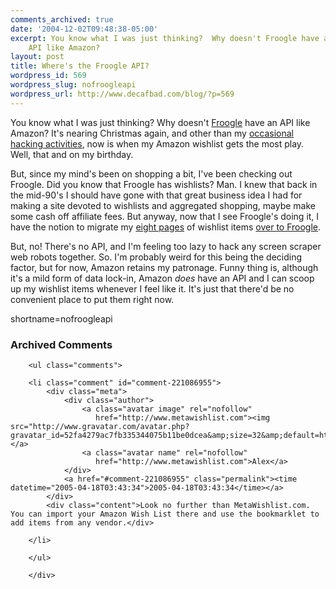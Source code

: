 ```yaml
---
comments_archived: true
date: '2004-12-02T09:48:38-05:00'
excerpt: You know what I was just thinking?  Why doesn't Froogle have an
    API like Amazon?
layout: post
title: Where's the Froogle API?
wordpress_id: 569
wordpress_slug: nofroogleapi
wordpress_url: http://www.decafbad.com/blog/?p=569
---
```

You know what I was just thinking?  Why doesn't [Froogle](http://froogle.google.com/) have an API like Amazon?  It's nearing Christmas again, and other than my [occasional hacking activities](http://www.decafbad.com/blog/2004/06/16/wishofthemonthclub1), now is when my Amazon wishlist gets the most play.  Well, that and on my birthday.

But, since my mind's been on shopping a bit, I've been checking out Froogle.  Did you know that Froogle has wishlists?  Man.  I knew that back in the mid-90's I should have gone with that great business idea I had for making a site devoted to wishlists and aggregated shopping, maybe make some cash off affiliate fees.  But anyway, now that I see Froogle's doing it, I have the notion to migrate my [eight pages](http://www.amazon.com/gp/registry/registry.html/103-2224698-6674213?%5Fencoding=UTF8&#38;id=1QWYI6P2JF3Q5) of wishlist items [over to Froogle](http://froogle.google.com/shoppinglist?action=FindOthersWishList&#38;email=l.m.orchard%40gmail.com&#38;Find=Find).

But, no!  There's no API, and I'm feeling too lazy to hack any screen scraper web robots together.  So.  I'm probably weird for this being the deciding factor, but for now, Amazon retains my patronage.  Funny thing is, although it's a mild form of data lock-in, Amazon *does* have an API and I can scoop up my wishlist items whenever I feel like it.  It's just that there'd be no convenient place to put them right now.
<!--more-->
shortname=nofroogleapi

<div id="comments" class="comments archived-comments">
            <h3>Archived Comments</h3>
            
        <ul class="comments">
            
        <li class="comment" id="comment-221086955">
            <div class="meta">
                <div class="author">
                    <a class="avatar image" rel="nofollow" 
                       href="http://www.metawishlist.com"><img src="http://www.gravatar.com/avatar.php?gravatar_id=52fa4279ac7fb335344075b11be0dcea&amp;size=32&amp;default=http://mediacdn.disqus.com/1320279820/images/noavatar32.png"/></a>
                    <a class="avatar name" rel="nofollow" 
                       href="http://www.metawishlist.com">Alex</a>
                </div>
                <a href="#comment-221086955" class="permalink"><time datetime="2005-04-18T03:43:34">2005-04-18T03:43:34</time></a>
            </div>
            <div class="content">Look no further than MetaWishlist.com. You can import your Amazon Wish List there and use the bookmarklet to add items from any vendor.</div>
            
        </li>
    
        </ul>
    
        </div>
    